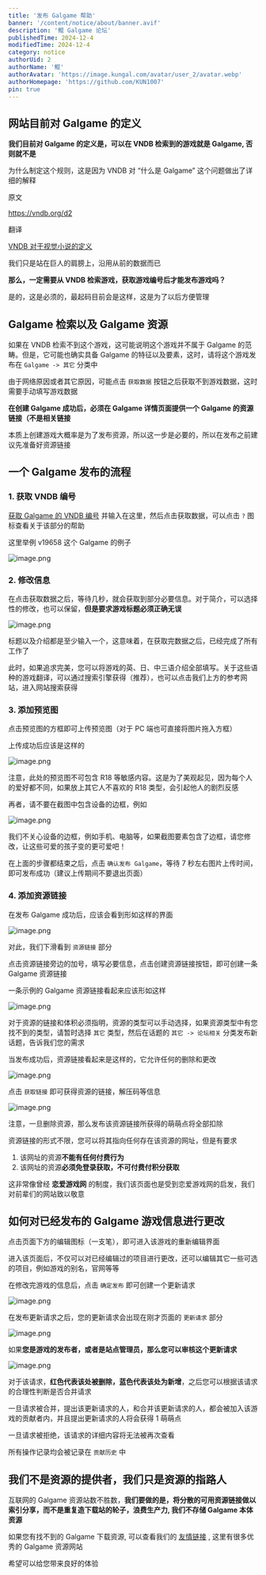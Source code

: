 ```yaml
---
title: '发布 Galgame 帮助'
banner: '/content/notice/about/banner.avif'
description: '鲲 Galgame 论坛'
publishedTime: 2024-12-4
modifiedTime: 2024-12-4
category: notice
authorUid: 2
authorName: '鲲'
authorAvatar: 'https://image.kungal.com/avatar/user_2/avatar.webp'
authorHomepage: 'https://github.com/KUN1007'
pin: true
---
```


## 网站目前对 Galgame 的定义

**我们目前对 Galgame 的定义是，可以在 VNDB 检索到的游戏就是 Galgame, 否则就不是**

为什么制定这个规则，这是因为 VNDB 对 “什么是 Galgame” 这个问题做出了详细的解释

原文

https://vndb.org/d2

翻译

[VNDB 对于视觉小说的定义](https://www.kungal.com/topic/1720)

我们只是站在巨人的肩膀上，沿用从前的数据而已

**那么，一定需要从 VNDB 检索游戏，获取游戏编号后才能发布游戏吗？**

是的，这是必须的，最起码目前会是这样，这是为了以后方便管理

## Galgame 检索以及 Galgame 资源

如果在 VNDB 检索不到这个游戏，这可能说明这个游戏并不属于 Galgame 的范畴。但是，它可能也确实具备 Galgame 的特征以及要素，这时，请将这个游戏发布在 `Galgame -> 其它` 分类中

由于网络原因或者其它原因，可能点击 `获取数据` 按钮之后获取不到游戏数据，这时需要手动填写游戏数据

**在创建 Galgame 成功后，必须在 Galgame 详情页面提供一个 Galgame 的资源链接（不是相关链接**

本质上创建游戏大概率是为了发布资源，所以这一步是必要的，所以在发布之前建议先准备好资源链接



## 一个 Galgame 发布的流程



### 1. 获取 VNDB 编号

[获取 Galgame 的 VNDB 编号](https://www.kungal.com/topic/1040) 并输入在这里，然后点击获取数据，可以点击 `?` 图标查看关于该部分的帮助

这里举例 v19658 这个 Galgame 的例子

![image.png](https://image.kungal.com/topic/user_2/%E9%B2%B2-1713718056721.webp)



### 2. 修改信息

在点击获取数据之后，等待几秒，就会获取到部分必要信息。对于简介，可以选择性的修改，也可以保留，**但是要求游戏标题必须正确无误**

![image.png](https://image.kungal.com/topic/user_2/%E9%B2%B2-1713718296720.webp)

标题以及介绍都是至少输入一个，这意味着，在获取完数据之后，已经完成了所有工作了

此时，如果追求完美，您可以将游戏的英、日、中三语介绍全部填写。关于这些语种的游戏翻译，可以通过搜索引擎获得（推荐），也可以点击我们上方的参考网站，进入网站搜索获得



### 3. 添加预览图

点击预览图的方框即可上传预览图（对于 PC 端也可直接将图片拖入方框）

上传成功后应该是这样的

![image.png](https://image.kungal.com/topic/user_2/%E9%B2%B2-1713718715032.webp)

注意，此处的预览图不可包含 R18 等敏感内容。这是为了美观起见，因为每个人的爱好都不同，如果放上其它人不喜欢的 R18 类型，会引起他人的剧烈反感

再者，请不要在截图中包含设备的边框，例如

![image.png](https://image.kungal.com/topic/user_2/%E9%B2%B2-1713720680633.webp)

我们不关心设备的边框，例如手机、电脑等，如果截图要素包含了边框，请您修改，让这些可爱的孩子变的更可爱吧！

在上面的步骤都结束之后，点击 `确认发布 Galgame`，等待 7 秒左右图片上传时间，即可发布成功（建议上传期间不要退出页面）



### 4. 添加资源链接

在发布 Galgame 成功后，应该会看到形如这样的界面

![image.png](https://image.kungal.com/topic/user_2/%E9%B2%B2-1713718995368.webp)

对此，我们下滑看到 `资源链接` 部分

点击资源链接旁边的加号，填写必要信息，点击创建资源链接按钮，即可创建一条 Galgame 资源链接

一条示例的 Galgame 资源链接看起来应该形如这样

![image.png](https://image.kungal.com/topic/user_2/%E9%B2%B2-1713719401805.webp)

对于资源的链接和体积必须指明，资源的类型可以手动选择，如果资源类型中有您找不到的类型，请暂时选择 `其它` 类型，然后在话题的 `其它 -> 论坛相关` 分类发布新话题，告诉我们您的需求

当发布成功后，资源链接看起来是这样的，它允许任何的删除和更改

![image.png](https://image.kungal.com/topic/user_2/%E9%B2%B2-1713719630657.webp)

点击 `获取链接` 即可获得资源的链接，解压码等信息

![image.png](https://image.kungal.com/topic/user_2/%E9%B2%B2-1713719698952.webp)

注意，一旦删除资源，那么发布该资源链接所获得的萌萌点将全部扣除

资源链接的形式不限，您可以将其指向任何存在该资源的网址，但是有要求

1. 该网址的资源**不能有任何付费行为**
2. 该网址的资源**必须免登录获取，不可付费付积分获取**

这非常像曾经 **恋爱游戏网** 的制度，我们该页面也是受到恋爱游戏网的启发，我们对前辈们的网站致以敬意



## 如何对已经发布的 Galgame 游戏信息进行更改

点击页面下方的编辑图标（一支笔），即可进入该游戏的重新编辑界面

进入该页面后，不仅可以对已经编辑过的项目进行更改，还可以编辑其它一些可选的项目，例如游戏的别名，官网等等

在修改完游戏的信息后，点击 `确定发布` 即可创建一个更新请求

![image.png](https://image.kungal.com/topic/user_2/%E9%B2%B2-1713720815882.webp)

在发布更新请求之后，您的更新请求会出现在刚才页面的 `更新请求` 部分

![image.png](https://image.kungal.com/topic/user_2/%E9%B2%B2-1713720932741.webp)

如果**您是游戏的发布者，或者是站点管理员，那么您可以审核这个更新请求**

![image.png](https://image.kungal.com/topic/user_2/%E9%B2%B2-1713720964387.webp)

对于该请求，**红色代表该处被删除，蓝色代表该处为新增**，之后您可以根据该请求的合理性判断是否合并请求

一旦请求被合并，提出该更新请求的人，和合并该更新请求的人，都会被加入该游戏的贡献者内，并且提出更新请求的人将会获得 1 萌萌点

一旦请求被拒绝，该请求的详细内容将无法被再次查看

所有操作记录均会被记录在 `贡献历史` 中

## 我们不是资源的提供者，我们只是资源的指路人

互联网的 Galgame 资源站数不胜数，**我们要做的是，将分散的可用资源链接做以索引分享，而不是重复造下载站的轮子，浪费生产力, 我们不存储 Galgame 本体资源**

如果您有找不到的 Galgame 下载资源, 可以查看我们的 [友情链接](/friend-links) , 这里有很多优秀的 Galgame 资源网站

希望可以给您带来良好的体验
